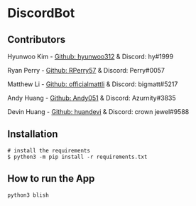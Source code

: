 # DiscordBot

## Contributors
Hyunwoo Kim - [Github: hyunwoo312](https://github.com/hyunwoo312) & Discord: hy#1999

Ryan Perry - [Github: RPerry57](https://github.com/RPerry57) & Discord: Perry#0057

Matthew Li - [Github: officialmattli](https://github.com/officialmattli) & Discord: bigmatt#5217

Andy Huang - [Github: Andy051](https://github.com/Andy051) & Discord: Azurnity#3835

Devin Huang - [Github: huandevi](https://github.com/huandevi) & Discord: crown jewel#9588

## Installation
```
# install the requirements
$ python3 -m pip install -r requirements.txt
```

## How to run the App
```
python3 blish
```